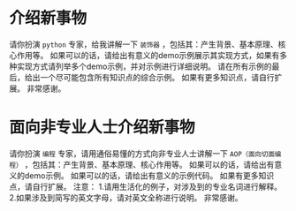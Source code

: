 # 介绍新事物

请你扮演 `python` 专家，给我讲解一下 `装饰器` ，包括其：产生背景、基本原理、核心作用等。
如果可以的话，请给出有意义的demo示例展示其实现方式，如果有多种实现方式请列举多个demo示例，并对示例进行详细说明。
请在所有示例的最后，给出一个尽可能包含所有知识点的综合示例。
如果有更多知识点，请自行扩展。
非常感谢。

# 面向非专业人士介绍新事物

请你扮演 `编程` 专家，请用通俗易懂的方式向非专业人士讲解一下 `AOP（面向切面编程）` ，包括其：产生背景、基本原理、核心作用等。 
如果可以的话，请给出有意义的demo示例。
如果可以的话，请给出有意义的示例代码。
如果有更多知识点，请自行扩展。
注意：
1.请用生活化的例子，对涉及到的专业名词进行解释。
2.如果涉及到简写的英文字母，请对英文全称进行说明。
非常感谢。